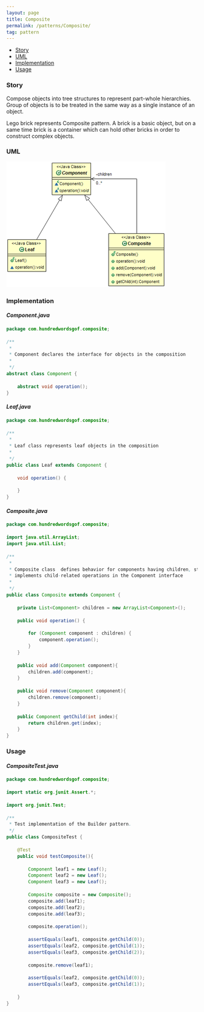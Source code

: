 ```yaml
---
layout: page
title: Composite
permalink: /patterns/Composite/
tag: pattern
---
```


* [Story](#Story)
* [UML](#UML)
* [Implementation](#Implementation)
* [Usage](#Usage)


###  <a id="Story"></a>Story 

Compose objects into tree structures to represent part-whole hierarchies. 
Group of objects is to be treated in the same way as a single instance of an object. 

Lego brick represents Composite pattern. 
A brick is a basic object, but on a same time brick is a container which can hold other bricks in order to construct complex objects.




###  <a id="UML"></a>UML 
[![](/assets/img/composite.png)](/assets/img/composite.png)

###  <a id="Implementation"></a>Implementation 

#### *Component.java* 
```java 
package com.hundredwordsgof.composite;

/**
 * 
 * Component declares the interface for objects in the composition 
 *
 */
abstract class Component {

	abstract void operation();
}
```

#### *Leaf.java* 
```java 
package com.hundredwordsgof.composite;

/**
 * 
 * Leaf class represents leaf objects in the composition
 *
 */
public class Leaf extends Component {

	void operation() {
		
	}
}
```

#### *Composite.java* 
```java 
package com.hundredwordsgof.composite;

import java.util.ArrayList;
import java.util.List;

/**
 * 
 * Composite class  defines behavior for components having children, stores child components, 
 * implements child-related operations in the Component interface
 * 
 */
public class Composite extends Component {

	private List<Component> children = new ArrayList<Component>();
	
	public void operation() {

		for (Component component : children) {
			component.operation();
		}
	}

	public void add(Component component){
		children.add(component);
	}
	
	public void remove(Component component){
		children.remove(component);
	}

	public Component getChild(int index){
		return children.get(index);
	}	
}
```

###  <a id="Usage"></a>Usage 

#### *CompositeTest.java* 
```java 
package com.hundredwordsgof.composite;

import static org.junit.Assert.*;

import org.junit.Test;

/**
 * Test implementation of the Builder pattern.
 */
public class CompositeTest {

	@Test
	public void testComposite(){
		
		Component leaf1 = new Leaf();
		Component leaf2 = new Leaf();
		Component leaf3 = new Leaf();
		
		Composite composite = new Composite();
		composite.add(leaf1);
		composite.add(leaf2);
		composite.add(leaf3);
		
		composite.operation();
				
		assertEquals(leaf1, composite.getChild(0));
		assertEquals(leaf2, composite.getChild(1));
		assertEquals(leaf3, composite.getChild(2));

		composite.remove(leaf1);
		
		assertEquals(leaf2, composite.getChild(0));
		assertEquals(leaf3, composite.getChild(1));
		
	}	
}
```

